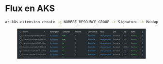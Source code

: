 # Flux en AKS



```sh
az k8s-extension create -g NOMBRE_RESOURCE_GROUP -c Signature -t ManagedClusters --name NOMBRE_FLUXel --extension-type microsoft.flux --config kustomize-controller.enabled=true
```

<figure><img src="../.gitbook/assets/image (2) (3).png" alt=""><figcaption></figcaption></figure>

